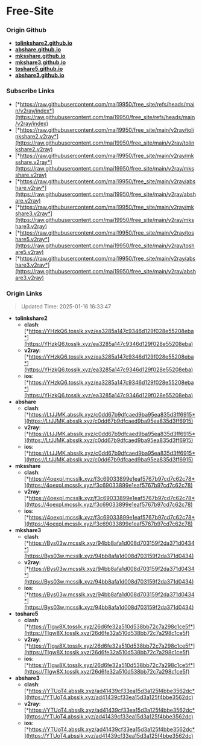 # Free-Site

### Origin Github

- [**tolinkshare2.github.io**](https://github.com/tolinkshare2/tolinkshare2.github.io)
- [**abshare.github.io**](https://github.com/abshare/abshare.github.io)
- [**mksshare.github.io**](https://github.com/mksshare/mksshare.github.io)
- [**mkshare3.github.io**](https://github.com/mkshare3/mkshare3.github.io)
- [**toshare5.github.io**](https://github.com/toshare5/toshare5.github.io)
- [**abshare3.github.io**](https://github.com/abshare3/abshare3.github.io)

### Subscribe Links

- [*https://raw.githubusercontent.com/mai19950/free_site/refs/heads/main/v2ray/index*](https://raw.githubusercontent.com/mai19950/free_site/refs/heads/main/v2ray/index)
- [*https://raw.githubusercontent.com/mai19950/free_site/main/v2ray/tolinkshare2.v2ray*](https://raw.githubusercontent.com/mai19950/free_site/main/v2ray/tolinkshare2.v2ray)
- [*https://raw.githubusercontent.com/mai19950/free_site/main/v2ray/mksshare.v2ray*](https://raw.githubusercontent.com/mai19950/free_site/main/v2ray/mksshare.v2ray)
- [*https://raw.githubusercontent.com/mai19950/free_site/main/v2ray/abshare.v2ray*](https://raw.githubusercontent.com/mai19950/free_site/main/v2ray/abshare.v2ray)
- [*https://raw.githubusercontent.com/mai19950/free_site/main/v2ray/mkshare3.v2ray*](https://raw.githubusercontent.com/mai19950/free_site/main/v2ray/mkshare3.v2ray)
- [*https://raw.githubusercontent.com/mai19950/free_site/main/v2ray/toshare5.v2ray*](https://raw.githubusercontent.com/mai19950/free_site/main/v2ray/toshare5.v2ray)
- [*https://raw.githubusercontent.com/mai19950/free_site/main/v2ray/abshare3.v2ray*](https://raw.githubusercontent.com/mai19950/free_site/main/v2ray/abshare3.v2ray)

### Origin Links

> Updated Time: 2025-01-16 16:33:47

- **tolinkshare2**
  - **clash**: [*https://YHzkQ6.tosslk.xyz/ea3285a147c9346d129f028e55208eba*](https://YHzkQ6.tosslk.xyz/ea3285a147c9346d129f028e55208eba)
  - **v2ray**: [*https://YHzkQ6.tosslk.xyz/ea3285a147c9346d129f028e55208eba*](https://YHzkQ6.tosslk.xyz/ea3285a147c9346d129f028e55208eba)
  - **ios**: [*https://YHzkQ6.tosslk.xyz/ea3285a147c9346d129f028e55208eba*](https://YHzkQ6.tosslk.xyz/ea3285a147c9346d129f028e55208eba)
- **abshare**
  - **clash**: [*https://LtJJMK.absslk.xyz/c0dd67b9dfcaed9ba95ea835d3ff6915*](https://LtJJMK.absslk.xyz/c0dd67b9dfcaed9ba95ea835d3ff6915)
  - **v2ray**: [*https://LtJJMK.absslk.xyz/c0dd67b9dfcaed9ba95ea835d3ff6915*](https://LtJJMK.absslk.xyz/c0dd67b9dfcaed9ba95ea835d3ff6915)
  - **ios**: [*https://LtJJMK.absslk.xyz/c0dd67b9dfcaed9ba95ea835d3ff6915*](https://LtJJMK.absslk.xyz/c0dd67b9dfcaed9ba95ea835d3ff6915)
- **mksshare**
  - **clash**: [*https://4oexpI.mcsslk.xyz/f3c69033899e1eaf5767b97cd7c62c78*](https://4oexpI.mcsslk.xyz/f3c69033899e1eaf5767b97cd7c62c78)
  - **v2ray**: [*https://4oexpI.mcsslk.xyz/f3c69033899e1eaf5767b97cd7c62c78*](https://4oexpI.mcsslk.xyz/f3c69033899e1eaf5767b97cd7c62c78)
  - **ios**: [*https://4oexpI.mcsslk.xyz/f3c69033899e1eaf5767b97cd7c62c78*](https://4oexpI.mcsslk.xyz/f3c69033899e1eaf5767b97cd7c62c78)
- **mkshare3**
  - **clash**: [*https://Bys03w.mcsslk.xyz/94bb8afa1d008d703159f2da371d0434*](https://Bys03w.mcsslk.xyz/94bb8afa1d008d703159f2da371d0434)
  - **v2ray**: [*https://Bys03w.mcsslk.xyz/94bb8afa1d008d703159f2da371d0434*](https://Bys03w.mcsslk.xyz/94bb8afa1d008d703159f2da371d0434)
  - **ios**: [*https://Bys03w.mcsslk.xyz/94bb8afa1d008d703159f2da371d0434*](https://Bys03w.mcsslk.xyz/94bb8afa1d008d703159f2da371d0434)
- **toshare5**
  - **clash**: [*https://TIgw8X.tosslk.xyz/26d6fe32a510d538bb72c7a298c1ce5f*](https://TIgw8X.tosslk.xyz/26d6fe32a510d538bb72c7a298c1ce5f)
  - **v2ray**: [*https://TIgw8X.tosslk.xyz/26d6fe32a510d538bb72c7a298c1ce5f*](https://TIgw8X.tosslk.xyz/26d6fe32a510d538bb72c7a298c1ce5f)
  - **ios**: [*https://TIgw8X.tosslk.xyz/26d6fe32a510d538bb72c7a298c1ce5f*](https://TIgw8X.tosslk.xyz/26d6fe32a510d538bb72c7a298c1ce5f)
- **abshare3**
  - **clash**: [*https://YTUoT4.absslk.xyz/ad41439cf33ea15d3a125f4bbe3562dc*](https://YTUoT4.absslk.xyz/ad41439cf33ea15d3a125f4bbe3562dc)
  - **v2ray**: [*https://YTUoT4.absslk.xyz/ad41439cf33ea15d3a125f4bbe3562dc*](https://YTUoT4.absslk.xyz/ad41439cf33ea15d3a125f4bbe3562dc)
  - **ios**: [*https://YTUoT4.absslk.xyz/ad41439cf33ea15d3a125f4bbe3562dc*](https://YTUoT4.absslk.xyz/ad41439cf33ea15d3a125f4bbe3562dc)
